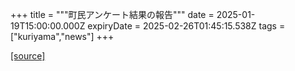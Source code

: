+++
title = """町民アンケート結果の報告"""
date = 2025-01-19T15:00:00.000Z
expiryDate = 2025-02-26T01:45:15.538Z
tags = ["kuriyama","news"]
+++


[[source]](https://www.town.kuriyama.hokkaido.jp/soshiki/44/29938.html)
